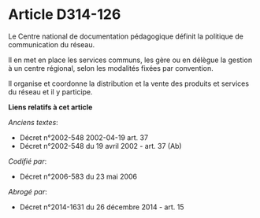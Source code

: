 # Article D314-126

Le Centre national de documentation pédagogique définit la politique de communication du réseau.

Il en met en place les services communs, les gère ou en délègue la gestion à un centre régional, selon les modalités fixées
par convention.

Il organise et coordonne la distribution et la vente des produits et services du réseau et il y participe.

**Liens relatifs à cet article**

_Anciens textes_:

  - Décret n°2002-548 2002-04-19 art. 37
  - Décret n°2002-548 du 19 avril 2002 - art. 37 (Ab)

_Codifié par_:

  - Décret n°2006-583 du 23 mai 2006

_Abrogé par_:

  - Décret n°2014-1631 du 26 décembre 2014 - art. 15
